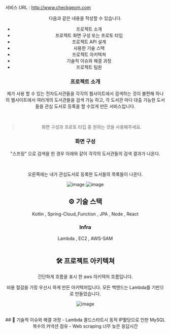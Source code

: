 서비스 URL : http://www.checkgeom.com

<div align="center">





다음과 같은 내용을 작성할 수 있습니다.
- 프로젝트 소개
- 프로젝트 화면 구성 또는 프로토 타입
- 프로젝트 API 설계
- 사용한 기술 스택
- 프로젝트 아키텍쳐
- 기술적 이슈와 해결 과정
- 프로젝트 팀원


### 프로젝트 소개 

<p> 제가 사용 할 수 있는 전자도서관들을 각각의 웹사이트에서 검색하는 것이 불편해 하나의 웹사이트에서 
여러개의 도서관들을 검색 가능 하고, 각 도서관 마다 대출 가능한 도서들을 관심 도서로 등록을 할 수있게 만든 서비스입니다.
</p>
<br />

> 화면 구성과 프로토 타입 중 원하는 것을 사용해주세요.

### 화면 구성

<p>"스프링" 으로 검색을 한 경우 아래와 같이 각각의 도서관들의 검색 결과가 나온다. </p> <br/>
<p>오른쪽에는 내가 관심도서로 등록한 도서들의 목록들이 나온다.</p>

![image](https://github.com/user-attachments/assets/286231c1-849e-473f-ba6d-61529fc5c648)
![image](https://github.com/user-attachments/assets/69268fad-a5cd-48f8-bee7-eff50aeed4e0)



## ⚙ 기술 스택
<div>
Kotlin , Spring-Cloud_Function , JPA , Node , React 
</div>

### Infra
<div>
Lambda , EC2 , AWS-SAM 
</div>



<br />

## 🛠️ 프로젝트 아키텍쳐

<p> 간단하게 흐름을 표시 한 aws 아키텍처 흐름입니다. </p>
<p> 비용 절감을 가장 우선시 하게 만든 아키텍처입니다. 모든 백엔드는 Lambda를 기반으로 만들었습니다.</p>

![image](https://github.com/user-attachments/assets/cdc2aac3-540f-4dae-ae58-af76af5a8335)

<br />

<!--> ## 🤔 기술적 이슈와 해결 과정
<!-->- Lambda 콜드스타트시 동적 IP활당으로 인한 MySQL 복수의 커넥션 점유
      
<!-->- Web scraping 너무 늦은 응답시간 


<br />














